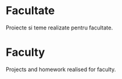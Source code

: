 # Facultate

Proiecte si teme realizate pentru facultate.


# Faculty

Projects and homework realised for faculty.
